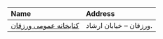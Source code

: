 | Name                                                                                 | Address                 |
|:-------------------------------------------------------------------------------------|:------------------------|
| [كتابخانه عمومی ورزقان](https://lib.ir/fa/library/326/كتابخانه-عمومی-ورزقان/search/) | ورزقان –  خيابان ارشاد. |